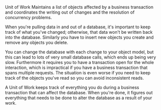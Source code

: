 Unit of Work
Maintains a list of objects affected by a business transaction and coordinates the writing out of changes and the resolution of concurrency problems.

When you're pulling data in and out of a database, it's important to keep track of what you've changed; otherwise, that data won't be written back into the database. Similarly you have to insert new objects you create and remove any objects you delete.

You can change the database with each change to your object model, but this can lead to lots of very small database calls, which ends up being very slow. Furthermore it requires you to have a transaction open for the whole interaction, which is impractical if you have a business transaction that spans multiple requests. The situation is even worse if you need to keep track of the objects you've read so you can avoid inconsistent reads.

A Unit of Work keeps track of everything you do during a business transaction that can affect the database. When you're done, it figures out everything that needs to be done to alter the database as a result of your work.
